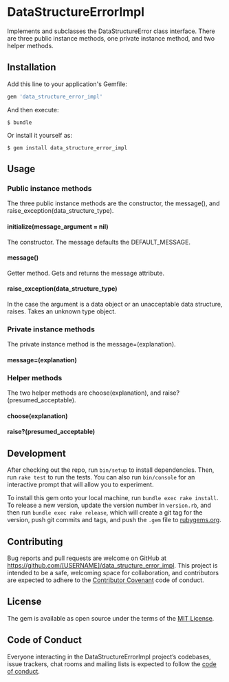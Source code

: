 # DataStructureErrorImpl

Implements and subclasses the DataStructureError
class interface. There are three public instance methods, one private instance
method, and two helper methods.

## Installation

Add this line to your application's Gemfile:

```ruby
gem 'data_structure_error_impl'
```

And then execute:

    $ bundle

Or install it yourself as:

    $ gem install data_structure_error_impl

## Usage

### Public instance methods
The three public instance methods are the constructor, the message(), and raise_exception(data_structure_type).

#### initialize(message_argument = nil)
The constructor. The message defaults the DEFAULT_MESSAGE.

#### message()

Getter method. Gets and returns the message attribute.

#### raise_exception(data_structure_type)

In the case the argument is a data object or an unacceptable data structure, raises. Takes an unknown type object.

### Private instance methods
The private instance method is the message=(explanation).

#### message=(explanation)



### Helper methods
The two helper methods are choose(explanation), and raise?(presumed_acceptable).

#### choose(explanation)

#### raise?(presumed_acceptable)

## Development

After checking out the repo, run `bin/setup` to install dependencies. Then, run `rake test` to run the tests. You can also run `bin/console` for an interactive prompt that will allow you to experiment.

To install this gem onto your local machine, run `bundle exec rake install`. To release a new version, update the version number in `version.rb`, and then run `bundle exec rake release`, which will create a git tag for the version, push git commits and tags, and push the `.gem` file to [rubygems.org](https://rubygems.org).

## Contributing

Bug reports and pull requests are welcome on GitHub at https://github.com/[USERNAME]/data_structure_error_impl. This project is intended to be a safe, welcoming space for collaboration, and contributors are expected to adhere to the [Contributor Covenant](http://contributor-covenant.org) code of conduct.

## License

The gem is available as open source under the terms of the [MIT License](https://opensource.org/licenses/MIT).

## Code of Conduct

Everyone interacting in the DataStructureErrorImpl project’s codebases, issue trackers, chat rooms and mailing lists is expected to follow the [code of conduct](https://github.com/[USERNAME]/data_structure_error_impl/blob/master/CODE_OF_CONDUCT.md).
